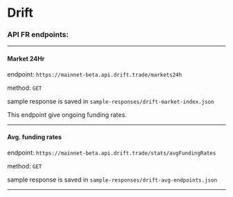 # Drift

### API FR endpoints:

---

#### Market 24Hr

endpoint: `https://mainnet-beta.api.drift.trade/markets24h`

method: `GET`

sample response is saved in `sample-responses/drift-market-index.json`

This endpoint give ongoing funding rates.

---

#### Avg. funding rates

endpoint: `https://mainnet-beta.api.drift.trade/stats/avgFundingRates`

method: `GET`

sample response is saved in `sample-responses/drift-avg-endpoints.json`

---
